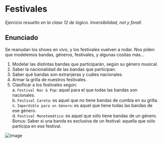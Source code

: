 # Festivales
_Ejercicio resuelto en la clase 12 de lógico. Inversibilidad, not y forall._

## Enunciado
Se reanudan los shows en vivo, y los festivales vuelven a rodar.
Nos piden que modelemos bandas, géneros, festivales, y algunas cositas más…  

1. Modelar las distintas bandas que participarán, según su género musical.
2. Saber la nacionalidad de las bandas que participan.
3. Saber qué bandas son extranjeras y cuáles nacionales.
4. Armar la grilla de nuestros festivales.
5. Clasificar a los festivales según:  
  a. `Festival Nac & Pop`: aquel para el que todas las bandas son nacionales.  
  b. `Festival Careta`: es aquel que no tiene bandas de cumbia en su grilla.  
  c. `Imperdible para un Género`: es aquel que tiene todas las bandas de ese género.  
  d. `Festival Monotemático`: es aquel que sólo tiene bandas de un género.  
  Bonus: Saber si una banda es exclusiva de un festival: aquella que sólo participa en ese festival.

![image](https://user-images.githubusercontent.com/28274491/123020302-7cff3a80-d3a8-11eb-8dd2-cffd58f816c7.png)

